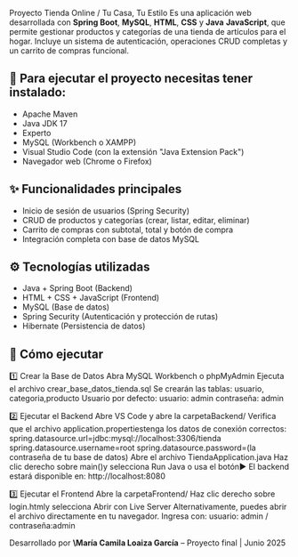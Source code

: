 Proyecto Tienda Online / Tu Casa, Tu Estilo 
Es una aplicación web desarrollada con **Spring Boot**, **MySQL**, **HTML**, **CSS** y **Java** **JavaScript**, que permite gestionar productos y categorías de una tienda de artículos para el hogar.
Incluye un sistema de autenticación, operaciones CRUD completas y un carrito de compras funcional.

## 🧰 Para ejecutar el proyecto necesitas tener instalado:

* Apache Maven
* Java JDK 17
* Experto
* MySQL (Workbench o XAMPP)
* Visual Studio Code (con la extensión "Java Extension Pack")
* Navegador web (Chrome o Firefox)

## ✨ Funcionalidades principales

* Inicio de sesión de usuarios (Spring Security)
* CRUD de productos y categorías (crear, listar, editar, eliminar)
* Carrito de compras con subtotal, total y botón de compra
* Integración completa con base de datos MySQL

## ⚙️ Tecnologías utilizadas

* Java + Spring Boot (Backend)
* HTML + CSS + JavaScript (Frontend)
* MySQL (Base de datos)
* Spring Security (Autenticación y protección de rutas)
* Hibernate (Persistencia de datos)

## 🚀 Cómo ejecutar

1️⃣ Crear la Base de Datos
Abra MySQL Workbench o phpMyAdmin
Ejecuta el archivo crear_base_datos_tienda.sql
Se crearán las tablas: usuario, categoria,producto
Usuario por defecto:
usuario: admin
contraseña: admin

2️⃣ Ejecutar el Backend
Abre VS Code y abre la carpetaBackend/
Verifica que el archivo application.propertiestenga los datos de conexión correctos:
spring.datasource.url=jdbc:mysql://localhost:3306/tienda
spring.datasource.username=root
spring.datasource.password=(la contraseña de tu base de datos)
Abre el archivo TiendaApplication.java
Haz clic derecho sobre main()y selecciona Run Java o usa el botón▶️
El backend estará disponible en: http://localhost:8080

3️⃣ Ejecutar el Frontend
Abre la carpetaFrontend/
Haz clic derecho sobre login.htmly selecciona Abrir con Live Server
Alternativamente, puedes abrir el archivo directamente en tu navegador.
Ingresa con:
usuario: admin / contraseña:admin


Desarrollado por **\María Camila Loaiza García** – Proyecto final | Junio 2025
